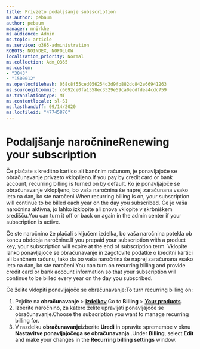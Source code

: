 ```yaml
---
title: Privzeto podaljšanje subsscription
ms.author: pebaum
author: pebaum
manager: mnirkhe
ms.audience: Admin
ms.topic: article
ms.service: o365-administration
ROBOTS: NOINDEX, NOFOLLOW
localization_priority: Normal
ms.collection: Adm_O365
ms.custom:
- "3043"
- "1500012"
ms.openlocfilehash: 038c8f55ced056254d3d9fb882dc842e66941263
ms.sourcegitcommit: c6692ce0fa1358ec3529e59ca0ecdfdea4cdc759
ms.translationtype: MT
ms.contentlocale: sl-SI
ms.lasthandoff: 09/14/2020
ms.locfileid: "47745876"
---
```

# <a name="renewing-your-subscription"></a><span data-ttu-id="59846-102">Podaljšanje naročnine</span><span class="sxs-lookup"><span data-stu-id="59846-102">Renewing your subscription</span></span>

<span data-ttu-id="59846-103">Če plačate s kreditno kartico ali bančnim računom, je ponavljajoče se obračunavanje privzeto vklopljeno.</span><span class="sxs-lookup"><span data-stu-id="59846-103">If you pay by credit card or bank account, recurring billing is turned on by default.</span></span> <span data-ttu-id="59846-104">Ko je ponavljajoče se obračunavanje vklopljeno, bo vaša naročnina še naprej zaračunana vsako leto na dan, ko ste naročeni.</span><span class="sxs-lookup"><span data-stu-id="59846-104">When recurring billing is on, your subscription will continue to be billed each year on the day you subscribed.</span></span> <span data-ttu-id="59846-105">Če je vaša naročnina aktivna, jo lahko izklopite ali znova vklopite v skrbniškem središču.</span><span class="sxs-lookup"><span data-stu-id="59846-105">You can turn it off or back on again in the admin center if your subscription is active.</span></span>

<span data-ttu-id="59846-106">Če ste naročnino že plačali s ključem izdelka, bo vaša naročnina potekla ob koncu obdobja naročnine.</span><span class="sxs-lookup"><span data-stu-id="59846-106">If you prepaid your subscription with a product key, your subscription will expire at the end of subscription term.</span></span> <span data-ttu-id="59846-107">Vklopite lahko ponavljajoče se obračunavanje in zagotovite podatke o kreditni kartici ali bančnem računu, tako da bo vaša naročnina še naprej zaračunana vsako leto na dan, ko ste naročeni.</span><span class="sxs-lookup"><span data-stu-id="59846-107">You can turn on recurring billing and provide credit card or bank account information so that your subscription will continue to be billed every year on the day you subscribed.</span></span>

<span data-ttu-id="59846-108">Če želite vklopiti ponavljajoče se obračunavanje:</span><span class="sxs-lookup"><span data-stu-id="59846-108">To turn recurring billing on:</span></span> 

1. <span data-ttu-id="59846-109">Pojdite na **obračunavanje**  >  **[izdelkov](https://go.microsoft.com/fwlink/p/?linkid=842054)**.</span><span class="sxs-lookup"><span data-stu-id="59846-109">Go to **Billing** > **[Your products](https://go.microsoft.com/fwlink/p/?linkid=842054)**.</span></span>
2. <span data-ttu-id="59846-110">Izberite naročnino, za katero želite upravljati ponavljajoče se obračunavanje.</span><span class="sxs-lookup"><span data-stu-id="59846-110">Choose the subscription you want to manage recurring billing for.</span></span>
3. <span data-ttu-id="59846-111">V razdelku **obračunavanje**izberite **Uredi** in opravite spremembe v oknu **Nastavitve ponavljajočega se obračunavanja** .</span><span class="sxs-lookup"><span data-stu-id="59846-111">Under **Billing**, select **Edit** and make your changes in the **Recurring billing settings** window.</span></span> 